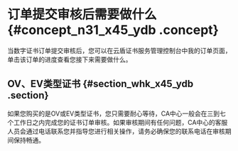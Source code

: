 # 订单提交审核后需要做什么 {#concept_n31_x45_ydb .concept}

当数字证书订单提交审核后，您可以在云盾证书服务管理控制台中我的订单页面，单击该订单的进度查看您接下来需要做什么。

## OV、EV类型证书 {#section_whk_x45_ydb .section}

如果您购买的是OV或EV类型证书，您只需要耐心等待，CA中心一般会在三到七个工作日之内完成您的证书订单审核。如果审核期间有任何问题，CA中心的客服人员会通过电话联系您并指导您进行相关操作，请务必确保您的联系电话在审核期间保持畅通。

